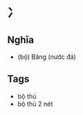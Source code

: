 # 冫

## Nghĩa
* (bộ) Băng (nước đá)

## Tags
* bộ thủ
* bộ thủ 2 nét

<script>window.HANZI_FIELD='冫';</script>